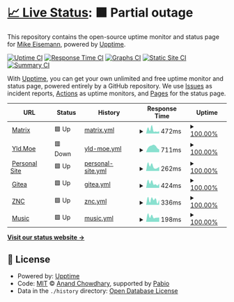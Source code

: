 # [📈 Live Status](https://demo.upptime.js.org): <!--live status--> **🟧 Partial outage**

This repository contains the open-source uptime monitor and status page for [Mike Eisemann](https://michaeleisemann.com/), powered by [Upptime](https://github.com/upptime/upptime).

[![Uptime CI](https://github.com/androidkitkat/upptime/workflows/Uptime%20CI/badge.svg)](https://github.com/androidkitkat/upptime/actions?query=workflow%3A%22Uptime+CI%22)
[![Response Time CI](https://github.com/androidkitkat/upptime/workflows/Response%20Time%20CI/badge.svg)](https://github.com/androidkitkat/upptime/actions?query=workflow%3A%22Response+Time+CI%22)
[![Graphs CI](https://github.com/androidkitkat/upptime/workflows/Graphs%20CI/badge.svg)](https://github.com/androidkitkat/upptime/actions?query=workflow%3A%22Graphs+CI%22)
[![Static Site CI](https://github.com/androidkitkat/upptime/workflows/Static%20Site%20CI/badge.svg)](https://github.com/androidkitkat/upptime/actions?query=workflow%3A%22Static+Site+CI%22)
[![Summary CI](https://github.com/androidkitkat/upptime/workflows/Summary%20CI/badge.svg)](https://github.com/androidkitkat/upptime/actions?query=workflow%3A%22Summary+CI%22)

With [Upptime](https://upptime.js.org), you can get your own unlimited and free uptime monitor and status page, powered entirely by a GitHub repository. We use [Issues](https://github.com/androidkitkat/upptime/issues) as incident reports, [Actions](https://github.com/androidkitkat/upptime/actions) as uptime monitors, and [Pages](https://demo.upptime.js.org) for the status page.

<!--start: status pages-->
<!-- This summary is generated by Upptime (https://github.com/upptime/upptime) -->
<!-- Do not edit this manually, your changes will be overwritten -->
<!-- prettier-ignore -->
| URL | Status | History | Response Time | Uptime |
| --- | ------ | ------- | ------------- | ------ |
| <img alt="" src="https://icons.duckduckgo.com/ip3/matrix.eisemann.us.ico" height="13"> [Matrix](https://matrix.eisemann.us) | 🟩 Up | [matrix.yml](https://github.com/AndroidKitKat/upptime/commits/HEAD/history/matrix.yml) | <details><summary><img alt="Response time graph" src="./graphs/matrix/response-time-week.png" height="20"> 472ms</summary><br><a href="https://status.michaeleisemann.com/history/matrix"><img alt="Response time 433" src="https://img.shields.io/endpoint?url=https%3A%2F%2Fraw.githubusercontent.com%2FAndroidKitKat%2Fupptime%2FHEAD%2Fapi%2Fmatrix%2Fresponse-time.json"></a><br><a href="https://status.michaeleisemann.com/history/matrix"><img alt="24-hour response time 298" src="https://img.shields.io/endpoint?url=https%3A%2F%2Fraw.githubusercontent.com%2FAndroidKitKat%2Fupptime%2FHEAD%2Fapi%2Fmatrix%2Fresponse-time-day.json"></a><br><a href="https://status.michaeleisemann.com/history/matrix"><img alt="7-day response time 472" src="https://img.shields.io/endpoint?url=https%3A%2F%2Fraw.githubusercontent.com%2FAndroidKitKat%2Fupptime%2FHEAD%2Fapi%2Fmatrix%2Fresponse-time-week.json"></a><br><a href="https://status.michaeleisemann.com/history/matrix"><img alt="30-day response time 469" src="https://img.shields.io/endpoint?url=https%3A%2F%2Fraw.githubusercontent.com%2FAndroidKitKat%2Fupptime%2FHEAD%2Fapi%2Fmatrix%2Fresponse-time-month.json"></a><br><a href="https://status.michaeleisemann.com/history/matrix"><img alt="1-year response time 433" src="https://img.shields.io/endpoint?url=https%3A%2F%2Fraw.githubusercontent.com%2FAndroidKitKat%2Fupptime%2FHEAD%2Fapi%2Fmatrix%2Fresponse-time-year.json"></a></details> | <details><summary><a href="https://status.michaeleisemann.com/history/matrix">100.00%</a></summary><a href="https://status.michaeleisemann.com/history/matrix"><img alt="All-time uptime 99.70%" src="https://img.shields.io/endpoint?url=https%3A%2F%2Fraw.githubusercontent.com%2FAndroidKitKat%2Fupptime%2FHEAD%2Fapi%2Fmatrix%2Fuptime.json"></a><br><a href="https://status.michaeleisemann.com/history/matrix"><img alt="24-hour uptime 100.00%" src="https://img.shields.io/endpoint?url=https%3A%2F%2Fraw.githubusercontent.com%2FAndroidKitKat%2Fupptime%2FHEAD%2Fapi%2Fmatrix%2Fuptime-day.json"></a><br><a href="https://status.michaeleisemann.com/history/matrix"><img alt="7-day uptime 100.00%" src="https://img.shields.io/endpoint?url=https%3A%2F%2Fraw.githubusercontent.com%2FAndroidKitKat%2Fupptime%2FHEAD%2Fapi%2Fmatrix%2Fuptime-week.json"></a><br><a href="https://status.michaeleisemann.com/history/matrix"><img alt="30-day uptime 99.78%" src="https://img.shields.io/endpoint?url=https%3A%2F%2Fraw.githubusercontent.com%2FAndroidKitKat%2Fupptime%2FHEAD%2Fapi%2Fmatrix%2Fuptime-month.json"></a><br><a href="https://status.michaeleisemann.com/history/matrix"><img alt="1-year uptime 99.70%" src="https://img.shields.io/endpoint?url=https%3A%2F%2Fraw.githubusercontent.com%2FAndroidKitKat%2Fupptime%2FHEAD%2Fapi%2Fmatrix%2Fuptime-year.json"></a></details>
| <img alt="" src="https://icons.duckduckgo.com/ip3/yld.moe.ico" height="13"> [Yld.Moe](https://yld.moe) | 🟥 Down | [yld-moe.yml](https://github.com/AndroidKitKat/upptime/commits/HEAD/history/yld-moe.yml) | <details><summary><img alt="Response time graph" src="./graphs/yld-moe/response-time-week.png" height="20"> 711ms</summary><br><a href="https://status.michaeleisemann.com/history/yld-moe"><img alt="Response time 469" src="https://img.shields.io/endpoint?url=https%3A%2F%2Fraw.githubusercontent.com%2FAndroidKitKat%2Fupptime%2FHEAD%2Fapi%2Fyld-moe%2Fresponse-time.json"></a><br><a href="https://status.michaeleisemann.com/history/yld-moe"><img alt="24-hour response time 1656" src="https://img.shields.io/endpoint?url=https%3A%2F%2Fraw.githubusercontent.com%2FAndroidKitKat%2Fupptime%2FHEAD%2Fapi%2Fyld-moe%2Fresponse-time-day.json"></a><br><a href="https://status.michaeleisemann.com/history/yld-moe"><img alt="7-day response time 711" src="https://img.shields.io/endpoint?url=https%3A%2F%2Fraw.githubusercontent.com%2FAndroidKitKat%2Fupptime%2FHEAD%2Fapi%2Fyld-moe%2Fresponse-time-week.json"></a><br><a href="https://status.michaeleisemann.com/history/yld-moe"><img alt="30-day response time 450" src="https://img.shields.io/endpoint?url=https%3A%2F%2Fraw.githubusercontent.com%2FAndroidKitKat%2Fupptime%2FHEAD%2Fapi%2Fyld-moe%2Fresponse-time-month.json"></a><br><a href="https://status.michaeleisemann.com/history/yld-moe"><img alt="1-year response time 469" src="https://img.shields.io/endpoint?url=https%3A%2F%2Fraw.githubusercontent.com%2FAndroidKitKat%2Fupptime%2FHEAD%2Fapi%2Fyld-moe%2Fresponse-time-year.json"></a></details> | <details><summary><a href="https://status.michaeleisemann.com/history/yld-moe">100.00%</a></summary><a href="https://status.michaeleisemann.com/history/yld-moe"><img alt="All-time uptime 100.00%" src="https://img.shields.io/endpoint?url=https%3A%2F%2Fraw.githubusercontent.com%2FAndroidKitKat%2Fupptime%2FHEAD%2Fapi%2Fyld-moe%2Fuptime.json"></a><br><a href="https://status.michaeleisemann.com/history/yld-moe"><img alt="24-hour uptime 100.00%" src="https://img.shields.io/endpoint?url=https%3A%2F%2Fraw.githubusercontent.com%2FAndroidKitKat%2Fupptime%2FHEAD%2Fapi%2Fyld-moe%2Fuptime-day.json"></a><br><a href="https://status.michaeleisemann.com/history/yld-moe"><img alt="7-day uptime 100.00%" src="https://img.shields.io/endpoint?url=https%3A%2F%2Fraw.githubusercontent.com%2FAndroidKitKat%2Fupptime%2FHEAD%2Fapi%2Fyld-moe%2Fuptime-week.json"></a><br><a href="https://status.michaeleisemann.com/history/yld-moe"><img alt="30-day uptime 100.00%" src="https://img.shields.io/endpoint?url=https%3A%2F%2Fraw.githubusercontent.com%2FAndroidKitKat%2Fupptime%2FHEAD%2Fapi%2Fyld-moe%2Fuptime-month.json"></a><br><a href="https://status.michaeleisemann.com/history/yld-moe"><img alt="1-year uptime 100.00%" src="https://img.shields.io/endpoint?url=https%3A%2F%2Fraw.githubusercontent.com%2FAndroidKitKat%2Fupptime%2FHEAD%2Fapi%2Fyld-moe%2Fuptime-year.json"></a></details>
| <img alt="" src="https://icons.duckduckgo.com/ip3/michaeleisemann.com.ico" height="13"> [Personal Site](https://michaeleisemann.com) | 🟩 Up | [personal-site.yml](https://github.com/AndroidKitKat/upptime/commits/HEAD/history/personal-site.yml) | <details><summary><img alt="Response time graph" src="./graphs/personal-site/response-time-week.png" height="20"> 262ms</summary><br><a href="https://status.michaeleisemann.com/history/personal-site"><img alt="Response time 244" src="https://img.shields.io/endpoint?url=https%3A%2F%2Fraw.githubusercontent.com%2FAndroidKitKat%2Fupptime%2FHEAD%2Fapi%2Fpersonal-site%2Fresponse-time.json"></a><br><a href="https://status.michaeleisemann.com/history/personal-site"><img alt="24-hour response time 224" src="https://img.shields.io/endpoint?url=https%3A%2F%2Fraw.githubusercontent.com%2FAndroidKitKat%2Fupptime%2FHEAD%2Fapi%2Fpersonal-site%2Fresponse-time-day.json"></a><br><a href="https://status.michaeleisemann.com/history/personal-site"><img alt="7-day response time 262" src="https://img.shields.io/endpoint?url=https%3A%2F%2Fraw.githubusercontent.com%2FAndroidKitKat%2Fupptime%2FHEAD%2Fapi%2Fpersonal-site%2Fresponse-time-week.json"></a><br><a href="https://status.michaeleisemann.com/history/personal-site"><img alt="30-day response time 269" src="https://img.shields.io/endpoint?url=https%3A%2F%2Fraw.githubusercontent.com%2FAndroidKitKat%2Fupptime%2FHEAD%2Fapi%2Fpersonal-site%2Fresponse-time-month.json"></a><br><a href="https://status.michaeleisemann.com/history/personal-site"><img alt="1-year response time 244" src="https://img.shields.io/endpoint?url=https%3A%2F%2Fraw.githubusercontent.com%2FAndroidKitKat%2Fupptime%2FHEAD%2Fapi%2Fpersonal-site%2Fresponse-time-year.json"></a></details> | <details><summary><a href="https://status.michaeleisemann.com/history/personal-site">100.00%</a></summary><a href="https://status.michaeleisemann.com/history/personal-site"><img alt="All-time uptime 99.74%" src="https://img.shields.io/endpoint?url=https%3A%2F%2Fraw.githubusercontent.com%2FAndroidKitKat%2Fupptime%2FHEAD%2Fapi%2Fpersonal-site%2Fuptime.json"></a><br><a href="https://status.michaeleisemann.com/history/personal-site"><img alt="24-hour uptime 100.00%" src="https://img.shields.io/endpoint?url=https%3A%2F%2Fraw.githubusercontent.com%2FAndroidKitKat%2Fupptime%2FHEAD%2Fapi%2Fpersonal-site%2Fuptime-day.json"></a><br><a href="https://status.michaeleisemann.com/history/personal-site"><img alt="7-day uptime 100.00%" src="https://img.shields.io/endpoint?url=https%3A%2F%2Fraw.githubusercontent.com%2FAndroidKitKat%2Fupptime%2FHEAD%2Fapi%2Fpersonal-site%2Fuptime-week.json"></a><br><a href="https://status.michaeleisemann.com/history/personal-site"><img alt="30-day uptime 99.76%" src="https://img.shields.io/endpoint?url=https%3A%2F%2Fraw.githubusercontent.com%2FAndroidKitKat%2Fupptime%2FHEAD%2Fapi%2Fpersonal-site%2Fuptime-month.json"></a><br><a href="https://status.michaeleisemann.com/history/personal-site"><img alt="1-year uptime 99.74%" src="https://img.shields.io/endpoint?url=https%3A%2F%2Fraw.githubusercontent.com%2FAndroidKitKat%2Fupptime%2FHEAD%2Fapi%2Fpersonal-site%2Fuptime-year.json"></a></details>
| <img alt="" src="https://icons.duckduckgo.com/ip3/code.michaeleisemann.com.ico" height="13"> [Gitea](https://code.michaeleisemann.com) | 🟩 Up | [gitea.yml](https://github.com/AndroidKitKat/upptime/commits/HEAD/history/gitea.yml) | <details><summary><img alt="Response time graph" src="./graphs/gitea/response-time-week.png" height="20"> 424ms</summary><br><a href="https://status.michaeleisemann.com/history/gitea"><img alt="Response time 396" src="https://img.shields.io/endpoint?url=https%3A%2F%2Fraw.githubusercontent.com%2FAndroidKitKat%2Fupptime%2FHEAD%2Fapi%2Fgitea%2Fresponse-time.json"></a><br><a href="https://status.michaeleisemann.com/history/gitea"><img alt="24-hour response time 378" src="https://img.shields.io/endpoint?url=https%3A%2F%2Fraw.githubusercontent.com%2FAndroidKitKat%2Fupptime%2FHEAD%2Fapi%2Fgitea%2Fresponse-time-day.json"></a><br><a href="https://status.michaeleisemann.com/history/gitea"><img alt="7-day response time 424" src="https://img.shields.io/endpoint?url=https%3A%2F%2Fraw.githubusercontent.com%2FAndroidKitKat%2Fupptime%2FHEAD%2Fapi%2Fgitea%2Fresponse-time-week.json"></a><br><a href="https://status.michaeleisemann.com/history/gitea"><img alt="30-day response time 433" src="https://img.shields.io/endpoint?url=https%3A%2F%2Fraw.githubusercontent.com%2FAndroidKitKat%2Fupptime%2FHEAD%2Fapi%2Fgitea%2Fresponse-time-month.json"></a><br><a href="https://status.michaeleisemann.com/history/gitea"><img alt="1-year response time 396" src="https://img.shields.io/endpoint?url=https%3A%2F%2Fraw.githubusercontent.com%2FAndroidKitKat%2Fupptime%2FHEAD%2Fapi%2Fgitea%2Fresponse-time-year.json"></a></details> | <details><summary><a href="https://status.michaeleisemann.com/history/gitea">100.00%</a></summary><a href="https://status.michaeleisemann.com/history/gitea"><img alt="All-time uptime 99.74%" src="https://img.shields.io/endpoint?url=https%3A%2F%2Fraw.githubusercontent.com%2FAndroidKitKat%2Fupptime%2FHEAD%2Fapi%2Fgitea%2Fuptime.json"></a><br><a href="https://status.michaeleisemann.com/history/gitea"><img alt="24-hour uptime 100.00%" src="https://img.shields.io/endpoint?url=https%3A%2F%2Fraw.githubusercontent.com%2FAndroidKitKat%2Fupptime%2FHEAD%2Fapi%2Fgitea%2Fuptime-day.json"></a><br><a href="https://status.michaeleisemann.com/history/gitea"><img alt="7-day uptime 100.00%" src="https://img.shields.io/endpoint?url=https%3A%2F%2Fraw.githubusercontent.com%2FAndroidKitKat%2Fupptime%2FHEAD%2Fapi%2Fgitea%2Fuptime-week.json"></a><br><a href="https://status.michaeleisemann.com/history/gitea"><img alt="30-day uptime 99.76%" src="https://img.shields.io/endpoint?url=https%3A%2F%2Fraw.githubusercontent.com%2FAndroidKitKat%2Fupptime%2FHEAD%2Fapi%2Fgitea%2Fuptime-month.json"></a><br><a href="https://status.michaeleisemann.com/history/gitea"><img alt="1-year uptime 99.74%" src="https://img.shields.io/endpoint?url=https%3A%2F%2Fraw.githubusercontent.com%2FAndroidKitKat%2Fupptime%2FHEAD%2Fapi%2Fgitea%2Fuptime-year.json"></a></details>
| <img alt="" src="https://icons.duckduckgo.com/ip3/znc.waifupaste.moe.ico" height="13"> [ZNC](https://znc.waifupaste.moe:42069) | 🟩 Up | [znc.yml](https://github.com/AndroidKitKat/upptime/commits/HEAD/history/znc.yml) | <details><summary><img alt="Response time graph" src="./graphs/znc/response-time-week.png" height="20"> 336ms</summary><br><a href="https://status.michaeleisemann.com/history/znc"><img alt="Response time 371" src="https://img.shields.io/endpoint?url=https%3A%2F%2Fraw.githubusercontent.com%2FAndroidKitKat%2Fupptime%2FHEAD%2Fapi%2Fznc%2Fresponse-time.json"></a><br><a href="https://status.michaeleisemann.com/history/znc"><img alt="24-hour response time 335" src="https://img.shields.io/endpoint?url=https%3A%2F%2Fraw.githubusercontent.com%2FAndroidKitKat%2Fupptime%2FHEAD%2Fapi%2Fznc%2Fresponse-time-day.json"></a><br><a href="https://status.michaeleisemann.com/history/znc"><img alt="7-day response time 336" src="https://img.shields.io/endpoint?url=https%3A%2F%2Fraw.githubusercontent.com%2FAndroidKitKat%2Fupptime%2FHEAD%2Fapi%2Fznc%2Fresponse-time-week.json"></a><br><a href="https://status.michaeleisemann.com/history/znc"><img alt="30-day response time 362" src="https://img.shields.io/endpoint?url=https%3A%2F%2Fraw.githubusercontent.com%2FAndroidKitKat%2Fupptime%2FHEAD%2Fapi%2Fznc%2Fresponse-time-month.json"></a><br><a href="https://status.michaeleisemann.com/history/znc"><img alt="1-year response time 371" src="https://img.shields.io/endpoint?url=https%3A%2F%2Fraw.githubusercontent.com%2FAndroidKitKat%2Fupptime%2FHEAD%2Fapi%2Fznc%2Fresponse-time-year.json"></a></details> | <details><summary><a href="https://status.michaeleisemann.com/history/znc">100.00%</a></summary><a href="https://status.michaeleisemann.com/history/znc"><img alt="All-time uptime 100.00%" src="https://img.shields.io/endpoint?url=https%3A%2F%2Fraw.githubusercontent.com%2FAndroidKitKat%2Fupptime%2FHEAD%2Fapi%2Fznc%2Fuptime.json"></a><br><a href="https://status.michaeleisemann.com/history/znc"><img alt="24-hour uptime 100.00%" src="https://img.shields.io/endpoint?url=https%3A%2F%2Fraw.githubusercontent.com%2FAndroidKitKat%2Fupptime%2FHEAD%2Fapi%2Fznc%2Fuptime-day.json"></a><br><a href="https://status.michaeleisemann.com/history/znc"><img alt="7-day uptime 100.00%" src="https://img.shields.io/endpoint?url=https%3A%2F%2Fraw.githubusercontent.com%2FAndroidKitKat%2Fupptime%2FHEAD%2Fapi%2Fznc%2Fuptime-week.json"></a><br><a href="https://status.michaeleisemann.com/history/znc"><img alt="30-day uptime 100.00%" src="https://img.shields.io/endpoint?url=https%3A%2F%2Fraw.githubusercontent.com%2FAndroidKitKat%2Fupptime%2FHEAD%2Fapi%2Fznc%2Fuptime-month.json"></a><br><a href="https://status.michaeleisemann.com/history/znc"><img alt="1-year uptime 100.00%" src="https://img.shields.io/endpoint?url=https%3A%2F%2Fraw.githubusercontent.com%2FAndroidKitKat%2Fupptime%2FHEAD%2Fapi%2Fznc%2Fuptime-year.json"></a></details>
| <img alt="" src="https://icons.duckduckgo.com/ip3/music.graped.net.ico" height="13"> [Music](https://music.graped.net) | 🟩 Up | [music.yml](https://github.com/AndroidKitKat/upptime/commits/HEAD/history/music.yml) | <details><summary><img alt="Response time graph" src="./graphs/music/response-time-week.png" height="20"> 198ms</summary><br><a href="https://status.michaeleisemann.com/history/music"><img alt="Response time 1031" src="https://img.shields.io/endpoint?url=https%3A%2F%2Fraw.githubusercontent.com%2FAndroidKitKat%2Fupptime%2FHEAD%2Fapi%2Fmusic%2Fresponse-time.json"></a><br><a href="https://status.michaeleisemann.com/history/music"><img alt="24-hour response time 167" src="https://img.shields.io/endpoint?url=https%3A%2F%2Fraw.githubusercontent.com%2FAndroidKitKat%2Fupptime%2FHEAD%2Fapi%2Fmusic%2Fresponse-time-day.json"></a><br><a href="https://status.michaeleisemann.com/history/music"><img alt="7-day response time 198" src="https://img.shields.io/endpoint?url=https%3A%2F%2Fraw.githubusercontent.com%2FAndroidKitKat%2Fupptime%2FHEAD%2Fapi%2Fmusic%2Fresponse-time-week.json"></a><br><a href="https://status.michaeleisemann.com/history/music"><img alt="30-day response time 288" src="https://img.shields.io/endpoint?url=https%3A%2F%2Fraw.githubusercontent.com%2FAndroidKitKat%2Fupptime%2FHEAD%2Fapi%2Fmusic%2Fresponse-time-month.json"></a><br><a href="https://status.michaeleisemann.com/history/music"><img alt="1-year response time 1031" src="https://img.shields.io/endpoint?url=https%3A%2F%2Fraw.githubusercontent.com%2FAndroidKitKat%2Fupptime%2FHEAD%2Fapi%2Fmusic%2Fresponse-time-year.json"></a></details> | <details><summary><a href="https://status.michaeleisemann.com/history/music">100.00%</a></summary><a href="https://status.michaeleisemann.com/history/music"><img alt="All-time uptime 97.20%" src="https://img.shields.io/endpoint?url=https%3A%2F%2Fraw.githubusercontent.com%2FAndroidKitKat%2Fupptime%2FHEAD%2Fapi%2Fmusic%2Fuptime.json"></a><br><a href="https://status.michaeleisemann.com/history/music"><img alt="24-hour uptime 100.00%" src="https://img.shields.io/endpoint?url=https%3A%2F%2Fraw.githubusercontent.com%2FAndroidKitKat%2Fupptime%2FHEAD%2Fapi%2Fmusic%2Fuptime-day.json"></a><br><a href="https://status.michaeleisemann.com/history/music"><img alt="7-day uptime 100.00%" src="https://img.shields.io/endpoint?url=https%3A%2F%2Fraw.githubusercontent.com%2FAndroidKitKat%2Fupptime%2FHEAD%2Fapi%2Fmusic%2Fuptime-week.json"></a><br><a href="https://status.michaeleisemann.com/history/music"><img alt="30-day uptime 100.00%" src="https://img.shields.io/endpoint?url=https%3A%2F%2Fraw.githubusercontent.com%2FAndroidKitKat%2Fupptime%2FHEAD%2Fapi%2Fmusic%2Fuptime-month.json"></a><br><a href="https://status.michaeleisemann.com/history/music"><img alt="1-year uptime 97.20%" src="https://img.shields.io/endpoint?url=https%3A%2F%2Fraw.githubusercontent.com%2FAndroidKitKat%2Fupptime%2FHEAD%2Fapi%2Fmusic%2Fuptime-year.json"></a></details>

<!--end: status pages-->

[**Visit our status website →**](https://demo.upptime.js.org)

## 📄 License

- Powered by: [Upptime](https://github.com/upptime/upptime)
- Code: [MIT](./LICENSE) © [Anand Chowdhary](https://anandchowdhary.com), supported by [Pabio](https://pabio.com)
- Data in the `./history` directory: [Open Database License](https://opendatacommons.org/licenses/odbl/1-0/)
